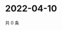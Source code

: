 # 2022-04-10

共 0 条

<!-- BEGIN WEIBO -->
<!-- 最后更新时间 Sun Apr 10 2022 17:01:16 GMT+0800 (China Standard Time) -->

<!-- END WEIBO -->
